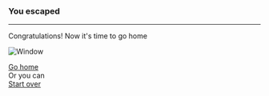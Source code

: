 ### You escaped
---
Congratulations! Now it's time to go home 

![Window](https://www.publicdomainpictures.net/pictures/150000/nahled/casa-abbandonata.jpg)

[Go home](go-home.md)  
Or you can  
[Start over](../README.md)